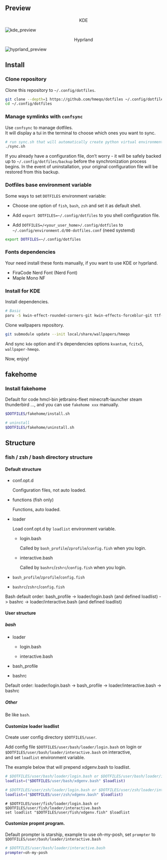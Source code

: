 ## Preview

<div style="text-align:center">
KDE
</div>

![kde_preview](https://github.com/user-attachments/assets/4047bdae-dc57-426d-93d6-8774c10fc743)

<div style="text-align:center">
Hyprland
</div>

![hyprland_preview](https://github.com/user-attachments/assets/c5ed14a4-237c-486a-888a-a48f8de4eee2)

## Install

### Clone repository

Clone this repository to `~/.config/dotfiles`.

```bash
git clone --depth=1 https://github.com/hmeqo/dotfiles ~/.config/dotfiles
cd ~/.config/dotfiles
```

### Manage symlinks with `confsync`

Use `confsync` to manage dotfiles.  
It will display a tui in the terminal to choose which ones you want to sync.

```bash
# run sync.sh that will automatically create python virtual environment and start `confsync tui`
./sync.sh
```

If you already have a configuration file, don’t worry - it will be safely backed up to `~/.config/dotfiles/backup` before the synchronization process begins.
In the event of uninstallation, your original configuration file will be restored from this backup.

### Dotfiles base environment variable

Some ways to set `DOTFILES` environment variable:

- Choose one option of `fish`, `bash`, `zsh` and set it as default shell.

- Add `export DOTFILES=~/.config/dotfiles` to you shell configuration file.

- Add `DOTFILES=/<your_user_home>/.config/dotfiles` to `~/.config/environment.d/00-dotfiles.conf` (need systemd)

```bash
export DOTFILES=~/.config/dotfiles
```

### Fonts dependencies

Your need install these fonts manually, if you want to use KDE or hyprland.

- FiraCode Nerd Font (Nerd Font)
- Maple Mono NF

### Install for KDE

Install dependencies.

```bash
# Basic
paru -S kwin-effect-rounded-corners-git kwin-effects-forceblur-git ttf-maple
```

Clone wallpapers repository.

```bash
git submodule update --init local/share/wallpapers/hmeqo
```

And sync `kde` option and it's dependencies options `kvantum`, `fcitx5`, `wallpaper-hmeqo`.

Now, enjoy!

## fakehome

### Install fakehome

Default for code hmcl-bin jetbrains-fleet minecraft-launcher steam thunderbird ..., and you can use `fakehome xxx` manually.

```bash
$DOTFILES/fakehome/install.sh

# uninstall
$DOTFILES/fakehome/uninstall.sh
```

## Structure

### fish / zsh / bash directory structure

#### Default structure

- conf.opt.d

  Configuration files, not auto loaded.

- functions (fish only)

  Functions, auto loaded.

- loader

  Load conf.opt.d by `loadlist` environment variable.

  - login.bash

    Called by `bash_profile`/`zprofile`/`config.fish` when you login.

  - interactive.bash

    Called by `bashrc`/`zshrc`/`config.fish` when you login.

- `bash_profile`/`zprofile`/`config.fish`

- `bashrc`/`zshrc`/`config.fish`

Bash default order: bash_profile -> loader/login.bash (and defined loadlist) -> bashrc -> loader/interactive.bash (and defined loadlist)

#### User structure

##### bash

- loader

  - login.bash

  - interactive.bash

- bash_profile

- bashrc

Default order: loader/login.bash -> bash_profile -> loader/interactive.bash -> bashrc

##### Other

Be like `bash`.

#### Customize loader loadlist

Create user config directory `$DOTFILES/user`.

Add config file `$DOTFILES/user/bash/loader/login.bash` on login or `$DOTFILES/user/bash/loader/interactive.bash` on interactive,  
and set `loadlist` environment variable.

The example below that will prepend xdgenv.bash to loadlist.

```bash
# $DOTFILES/user/bash/loader/login.bash or $DOTFILES/user/bash/loader/interactive.bash
loadlist=("$DOTFILES/user/bash/xdgenv.bash" $loadlist)
```

```zsh
# $DOTFILES/user/zsh/loader/login.bash or $DOTFILES/user/zsh/loader/interactive.bash
loadlist=("$DOTFILES/user/zsh/xdgenv.bash" $loadlist)
```

```fish
# $DOTFILES/user/fish/loader/login.bash or $DOTFILES/user/fish/loader/interactive.bash
set loadlist "$DOTFILES/user/fish/xdgenv.fish" $loadlist
```

#### Customize propmt program.

Default prompter is starship, example to use oh-my-posh, set `prompter` to `$DOTFILES/user/bash/loader/interactive.bash`

```bash
# $DOTFILES/user/bash/loader/interactive.bash
prompter=oh-my-posh
```
